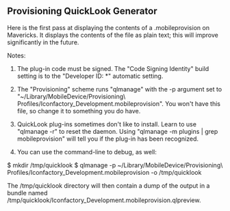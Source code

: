 Provisioning QuickLook Generator
--------------------------------

Here is the first pass at displaying the contents of a .mobileprovision on Mavericks. It displays the contents of the file as plain text; this will improve significantly in the future.

Notes:

1) The plug-in code must be signed. The "Code Signing Identity" build setting is to the "Developer ID: *" automatic setting.

2) The "Provisioning" scheme runs "qlmanage" with the -p argument set to "~/Library/MobileDevice/Provisioning\ Profiles/Iconfactory_Development.mobileprovision". You won't have this file, so change it to something you do have.

3) QuickLook plug-ins sometimes don't like to install. Learn to use "qlmanage -r" to reset the daemon. Using "qlmanage -m plugins | grep mobileprovision" will tell you if the plug-in has been recognized.

4) You can use the command-line to debug, as well:

$ mkdir /tmp/quicklook
$ qlmanage -p ~/Library/MobileDevice/Provisioning\ Profiles/Iconfactory_Development.mobileprovision -o /tmp/quicklook

The /tmp/quicklook directory will then contain a dump of the output in a bundle named /tmp/quicklook/Iconfactory_Development.mobileprovision.qlpreview.
